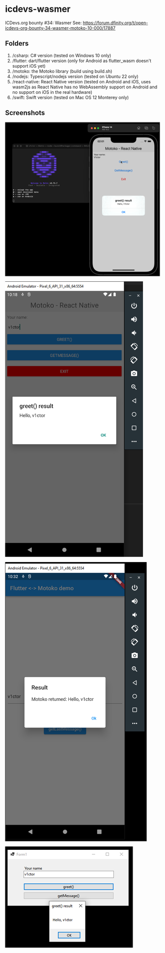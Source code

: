 # icdevs-wasmer
ICDevs.org bounty #34: Wasmer
See: https://forum.dfinity.org/t/open-icdevs-org-bounty-34-wasmer-motoko-10-000/17887

## Folders
1. /csharp: C# version (tested on Windows 10 only)
2. /flutter: dart/flutter version (only for Android as flutter_wasm doesn't support iOS yet)
3. /motoko: the Motoko library (build using build.sh)
4. /nodejs: Typescript/nodejs version (tested on Ubuntu 22 only)
5. /react-native: React Native version (tested on Android and iOS, uses wasm2js as React Native has no WebAssembly support on Android and no support on iOS in the real hardware)
6. /swift: Swift version (tested on Mac OS 12 Monterey only)

## Screenshots
![alt text](./images/react-native-ios.png?raw=true)

![alt text](./images/react-native-android.png?raw=true)

![alt text](./images/flutter-android.png?raw=true)

![alt text](./images/csharp-windows.png?raw=true)
